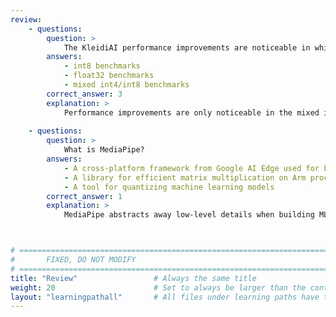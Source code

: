 ```yaml
---
review:
    - questions:
        question: >
            The KleidiAI performance improvements are noticeable in which type of benchmarks?
        answers:
            - int8 benchmarks
            - float32 benchmarks
            - mixed int4/int8 benchmarks
        correct_answer: 3                    
        explanation: >
            Performance improvements are only noticeable in the mixed int4/int8 benchmarks. These improvements are due to more efficient use of the Arm i8mm instructions when using int4 quantization.
               
    - questions:
        question: >
            What is MediaPipe?
        answers:
            - A cross-platform framework from Google AI Edge used for building multimodal applied ML pipelines
            - A library for efficient matrix multiplication on Arm processors
            - A tool for quantizing machine learning models
        correct_answer: 1          
        explanation: >
            MediaPipe abstracts away low-level details when building ML pipelines, allowing developers to quickly build and iterate on multimodal AI applications.



# ================================================================================
#       FIXED, DO NOT MODIFY
# ================================================================================
title: "Review"                 # Always the same title
weight: 20                      # Set to always be larger than the content in this path
layout: "learningpathall"       # All files under learning paths have this same wrapper
---
```

